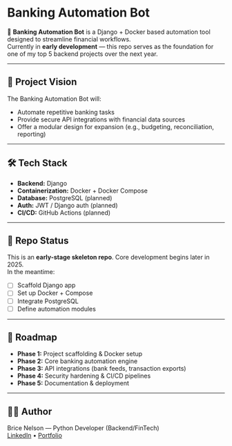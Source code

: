 # Banking Automation Bot

🚀 **Banking Automation Bot** is a Django + Docker based automation tool designed to streamline financial workflows.  
Currently in **early development** — this repo serves as the foundation for one of my top 5 backend projects over the next year.

---

## 📌 Project Vision
The Banking Automation Bot will:
- Automate repetitive banking tasks
- Provide secure API integrations with financial data sources
- Offer a modular design for expansion (e.g., budgeting, reconciliation, reporting)

---

## 🛠️ Tech Stack
- **Backend:** Django
- **Containerization:** Docker + Docker Compose
- **Database:** PostgreSQL (planned)
- **Auth:** JWT / Django auth (planned)
- **CI/CD:** GitHub Actions (planned)

---

## 📂 Repo Status
This is an **early-stage skeleton repo**. Core development begins later in 2025.  
In the meantime:
- [ ] Scaffold Django app
- [ ] Set up Docker + Compose
- [ ] Integrate PostgreSQL
- [ ] Define automation modules

---

## 🔮 Roadmap
- **Phase 1:** Project scaffolding & Docker setup
- **Phase 2:** Core banking automation engine
- **Phase 3:** API integrations (bank feeds, transaction exports)
- **Phase 4:** Security hardening & CI/CD pipelines
- **Phase 5:** Documentation & deployment

---

## 👨‍💻 Author
Brice Nelson — Python Developer (Backend/FinTech)  
[LinkedIn](https://www.linkedin.com/in/brice-a-nelson-p-e-mba-36b28b15/) • [Portfolio](https://www.devbybrice.com)
